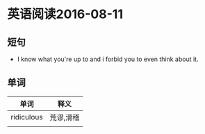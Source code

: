 # 英语阅读2016-08-11

## 短句

-   I know what you're up to  and i forbid you to even think about it.

## 单词

| 单词         | 释义    |
| ---------- | ----- |
| ridiculous | 荒谬,滑稽 |
|            |       |

